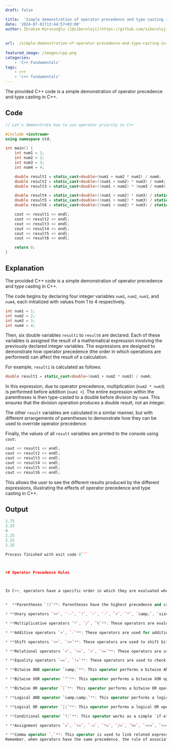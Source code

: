 ```yaml
---
draft: false

title:  'Simple demonstration of operator precedence and type casting in C++'
date: '2024-07-01T13:44:57+03:00'
author: İbrahim Korucuoğlu ([@siberoloji](https://github.com/siberoloji))
 
 
url:  /simple-demonstration-of-operator-precedence-and-type-casting-in-c/
 
featured_image: /images/cpp.png
categories:
    - 'C++ Fundamentals'
tags:
    - c++
    - 'c++ fundamentals'
---
```



The provided C++ code is a simple demonstration of operator precedence and type casting in C++.



## Code


```cpp
// Let's demonstrate how to use operator priority in C++

#include <iostream>
using namespace std;

int main() {
    int num1 = 1;
    int num2 = 2;
    int num3 = 3;
    int num4 = 4;

    double result1 = static_cast<double>(num1 + num2 * num3) / num4;
    double result2 = static_cast<double>((num1 + num2) * num3) / num4;
    double result3 = static_cast<double>((num1 + num2) * (num3 / num4));

    double result4 = static_cast<double>((num1 + num2) * num3) / static_cast<double>(num4);
    double result5 = static_cast<double>((num1 + num2) * num3) / static_cast<double>(num4);
    double result6 = static_cast<double>((num1 + num2) * num3) / static_cast<double>(num4);

    cout << result1 << endl;
    cout << result2 << endl;
    cout << result3 << endl;
    cout << result4 << endl;
    cout << result5 << endl;
    cout << result6 << endl;

    return 0;
}
```



## Explanation



The provided C++ code is a simple demonstration of operator precedence and type casting in C++.



The code begins by declaring four integer variables `num1`, `num2`, `num3`, and `num4`, each initialized with values from 1 to 4 respectively.


```cpp
int num1 = 1;
int num2 = 2;
int num3 = 3;
int num4 = 4;
```



Then, six double variables `result1` to `result6` are declared. Each of these variables is assigned the result of a mathematical expression involving the previously declared integer variables. The expressions are designed to demonstrate how operator precedence (the order in which operations are performed) can affect the result of a calculation.



For example, `result1` is calculated as follows:


```cpp
double result1 = static_cast<double>(num1 + num2 * num3) / num4;
```



In this expression, due to operator precedence, multiplication (`num2 * num3`) is performed before addition (`num1 +`). The entire expression within the parentheses is then type-casted to a double before division by `num4`. This ensures that the division operation produces a double result, not an integer.



The other `result` variables are calculated in a similar manner, but with different arrangements of parentheses to demonstrate how they can be used to override operator precedence.



Finally, the values of all `result` variables are printed to the console using `cout`:


```cpp
cout << result1 << endl;
cout << result2 << endl;
cout << result3 << endl;
cout << result4 << endl;
cout << result5 << endl;
cout << result6 << endl;
```



This allows the user to see the different results produced by the different expressions, illustrating the effects of operator precedence and type casting in C++.



## Output


```cpp
1.75
2.25
0
2.25
2.25
2.25

Process finished with exit code 0```



## Operator Precedence Rules



In C++, operators have a specific order in which they are evaluated when an expression has several of them. This is known as operator precedence. Here are some common operator precedence rules in C++, from highest to lowest precedence:


*  **Parentheses `()`**: Parentheses have the highest precedence and can be used to force an expression to evaluate in the order you want.

* **Unary operators `++`, `--`, `!`, `~`, `-`, `+`, `*`, `&amp;`, `sizeof`, `new`, `delete`**: These operators have the next highest precedence after parentheses. They are used with only one operand. For example, the increment (`++`) and decrement (`--`) operators.

* **Multiplicative operators `*`, `/`, `%`**: These operators are evaluated next. They perform multiplication, division, and modulus operations.

* **Additive operators `+`, `-`**: These operators are used for addition and subtraction operations.

* **Shift operators `<<`, `>>`**: These operators are used to shift bits to the left or right.

* **Relational operators `<`, `<=`, `>`, `>=`**: These operators are used to compare two values.

* **Equality operators `==`, `!=`**: These operators are used to check the equality or inequality of two operands.

* **Bitwise AND operator `&amp;`**: This operator performs a bitwise AND operation.

* **Bitwise XOR operator `^`**: This operator performs a bitwise XOR operation.

* **Bitwise OR operator `|`**: This operator performs a bitwise OR operation.

* **Logical AND operator `&amp;&amp;`**: This operator performs a logical AND operation.

* **Logical OR operator `||`**: This operator performs a logical OR operation.

* **Conditional operator `?:`**: This operator works as a simple `if-else` statement.

* **Assignment operators `=`, `+=`, `-=`, `*=`, `/=`, `%=`, `<<=`, `>>=`, `&amp;=`, `^=`, `|=`**: These operators are used to assign values to variables.

* **Comma operator `,`**: This operator is used to link related expressions together.
Remember, when operators have the same precedence, the rule of associativity (left-to-right or right-to-left) is used to determine the order of operations.
